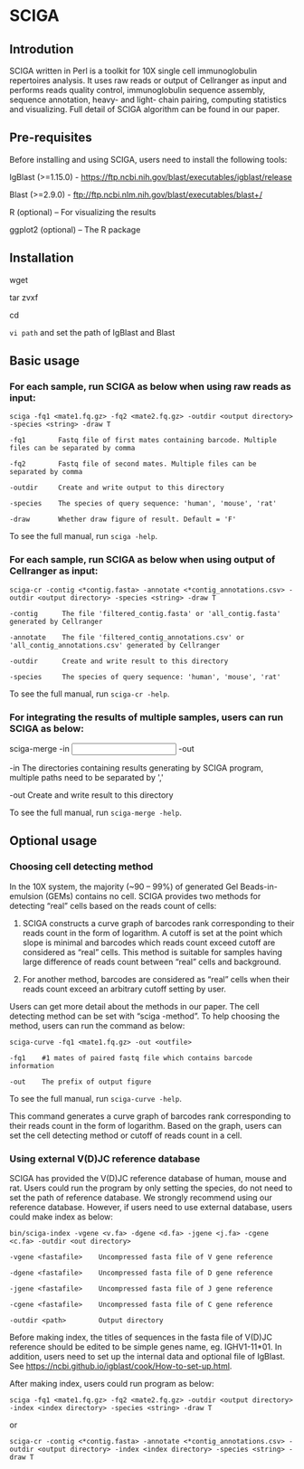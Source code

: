 # SCIGA

## Introdution

SCIGA written in Perl is a toolkit for 10X single cell immunoglobulin repertoires analysis. It uses raw reads or output of Cellranger as input and performs reads quality control, immunoglobulin sequence assembly, sequence annotation, heavy- and light- chain pairing, computing statistics and visualizing. Full detail of SCIGA algorithm can be found in our paper.  

## Pre-requisites

Before installing and using SCIGA, users need to install the following tools:

IgBlast (>=1.15.0) - https://ftp.ncbi.nih.gov/blast/executables/igblast/release

Blast (>=2.9.0) - ftp://ftp.ncbi.nlm.nih.gov/blast/executables/blast+/

R (optional) – For visualizing the results

ggplot2 (optional) – The R package


## Installation

wget 

tar zvxf

cd 

`vi path` and set the path of IgBlast and Blast
  

## Basic usage

### For each sample, run SCIGA as below when using raw reads as input:
```
sciga -fq1 <mate1.fq.gz> -fq2 <mate2.fq.gz> -outdir <output directory> -species <string> -draw T
  
-fq1        Fastq file of first mates containing barcode. Multiple files can be separated by comma

-fq2        Fastq file of second mates. Multiple files can be separated by comma

-outdir     Create and write output to this directory

-species    The species of query sequence: 'human', 'mouse', 'rat'

-draw       Whether draw figure of result. Default = 'F'
```
To see the full manual, run `sciga -help`.

### For each sample, run SCIGA as below when using output of Cellranger as input:
```
sciga-cr -contig <*contig.fasta> -annotate <*contig_annotations.csv> -outdir <output directory> -species <string> -draw T
  
-contig      The file 'filtered_contig.fasta' or 'all_contig.fasta' generated by Cellranger

-annotate    The file 'filtered_contig_annotations.csv' or 'all_contig_annotations.csv' generated by Cellranger

-outdir      Create and write result to this directory

-species     The species of query sequence: 'human', 'mouse', 'rat'
```
To see the full manual, run `sciga-cr -help`.

### For integrating the results of multiple samples, users can run SCIGA as below:

sciga-merge -in <input directories> -out <output directory>
  
-in      The directories containing results generating by SCIGA program, multiple paths need to be separated by ','

-out     Create and write result to this directory

To see the full manual, run `sciga-merge -help`.

## Optional usage

### Choosing cell detecting method

In the 10X system, the majority (~90 – 99%) of generated Gel Beads-in-emulsion (GEMs) contains no cell. SCIGA provides two methods for detecting “real” cells based on the reads count of cells: 

1) SCIGA constructs a curve graph of barcodes rank corresponding to their reads count in the form of logarithm. A cutoff is set at the point which slope is minimal and barcodes which reads count exceed cutoff are considered as “real” cells. This method is suitable for samples having large difference of reads count between “real” cells and background. 

2) For another method, barcodes are considered as “real” cells when their reads count exceed an arbitrary cutoff setting by user. 

Users can get more detail about the methods in our paper. The cell detecting method can be set with “sciga -method”. To help choosing the method, users can run the command as below:
```
sciga-curve -fq1 <mate1.fq.gz> -out <outfile>

-fq1    #1 mates of paired fastq file which contains barcode information

-out    The prefix of output figure
 ``` 
To see the full manual, run `sciga-curve -help`.
 
This command generates a curve graph of barcodes rank corresponding to their reads count in the form of logarithm. Based on the graph, users can set the cell detecting method or cutoff of reads count in a cell.

### Using external V(D)JC reference database

SCIGA has provided the V(D)JC reference database of human, mouse and rat. Users could run the program by only setting the species, do not need to set the path of reference database. We strongly recommend using our reference database. However, if users need to use external database, users could make index as below:
```
bin/sciga-index -vgene <v.fa> -dgene <d.fa> -jgene <j.fa> -cgene <c.fa> -outdir <out directory>
  
-vgene <fastafile>    Uncompressed fasta file of V gene reference
  
-dgene <fastafile>    Uncompressed fasta file of D gene reference
  
-jgene <fastafile>    Uncompressed fasta file of J gene reference
  
-cgene <fastafile>    Uncompressed fasta file of C gene reference
  
-outdir <path>        Output directory
```
Before making index, the titles of sequences in the fasta file of V(D)JC reference should be edited to be simple genes name, eg. IGHV1-11*01. In addition, users need to set up the internal data and optional file of IgBlast. See https://ncbi.github.io/igblast/cook/How-to-set-up.html.

After making index, users could run program as below:
```
sciga -fq1 <mate1.fq.gz> -fq2 <mate2.fq.gz> -outdir <output directory> -index <index directory> -species <string> -draw T
```
or
```
sciga-cr -contig <*contig.fasta> -annotate <*contig_annotations.csv> -outdir <output directory> -index <index directory> -species <string> -draw T
```

